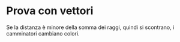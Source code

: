 # Prova con vettori

Se la distanza è minore della somma dei raggi, quindi si scontrano, i camminatori cambiano colori.
